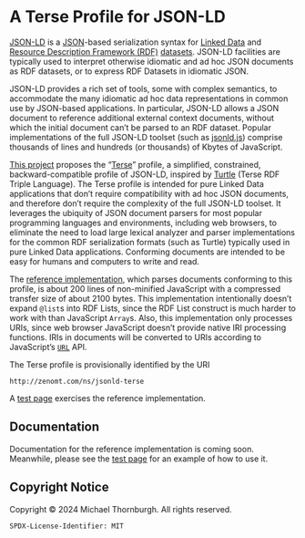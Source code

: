 A Terse Profile for JSON-LD
===========================

[JSON-LD][] is a [JSON][]-based serialization syntax for [Linked Data][] and
[Resource Description Framework (RDF)][RDF] [datasets][]. JSON-LD facilities
are typically used to interpret otherwise idiomatic and ad hoc JSON documents
as RDF datasets, or to express RDF Datasets in idiomatic JSON.

JSON-LD provides a rich set of tools, some with complex semantics, to accommodate
the many idiomatic ad hoc data representations in common use by JSON-based
applications. In particular, JSON-LD allows a JSON document to reference
additional external context documents, without which the initial document
can’t be parsed to an RDF dataset. Popular implementations of the full JSON-LD
toolset (such as [jsonld.js][]) comprise thousands of lines and hundreds (or
thousands) of Kbytes of JavaScript.

[This project][] proposes the “[Terse](terse.md)” profile, a simplified,
constrained, backward-compatible profile of JSON-LD, inspired by
[Turtle][] (Terse RDF Triple Language). The Terse profile is intended for
pure Linked Data applications that don’t require compatibility with ad hoc
JSON documents, and therefore don’t require the complexity of the full JSON-LD
toolset. It leverages the ubiquity of JSON document parsers for most popular
programming languages and environments, including web browsers, to eliminate
the need to load large lexical analyzer and parser implementations for the
common RDF serialization formats (such as Turtle) typically used in pure
Linked Data applications. Conforming documents are intended to be easy for
humans and computers to write and read.

The [reference implementation](jsonld-terse.js), which parses documents
conforming to this profile, is about 200 lines of non-minified JavaScript
with a compressed transfer size of about 2100 bytes. This implementation
intentionally doesn’t expand `@list`s into RDF Lists, since the RDF List
construct is much harder to work with than JavaScript `Array`s. Also, this
implementation only processes URIs, since web browser JavaScript doesn’t
provide native IRI processing functions. IRIs in documents will be converted
to URIs according to JavaScript’s [`URL`][URL api] API.

The Terse profile is provisionally identified by the URI

    http://zenomt.com/ns/jsonld-terse

A [test page][] exercises the reference implementation.

Documentation
-------------
Documentation for the reference implementation is coming soon. Meanwhile,
please see the [test page][] for an example of how to use it.

Copyright Notice
----------------
Copyright © 2024 Michael Thornburgh. All rights reserved.

    SPDX-License-Identifier: MIT


  [JSON-LD]: https://json-ld.org/
  [JSON]: https://www.rfc-editor.org/rfc/rfc8259
  [Linked Data]: https://www.w3.org/wiki/LinkedData
  [RDF]: https://www.w3.org/RDF/
  [datasets]: https://www.w3.org/TR/rdf11-concepts/#section-dataset
  [This project]: https://github.com/zenomt/jsonld-terse
  [Turtle]: https://www.w3.org/TR/turtle/
  [jsonld.js]: https://github.com/digitalbazaar/jsonld.js
  [test page]: test.html
  [URL api]: https://url.spec.whatwg.org/#api
